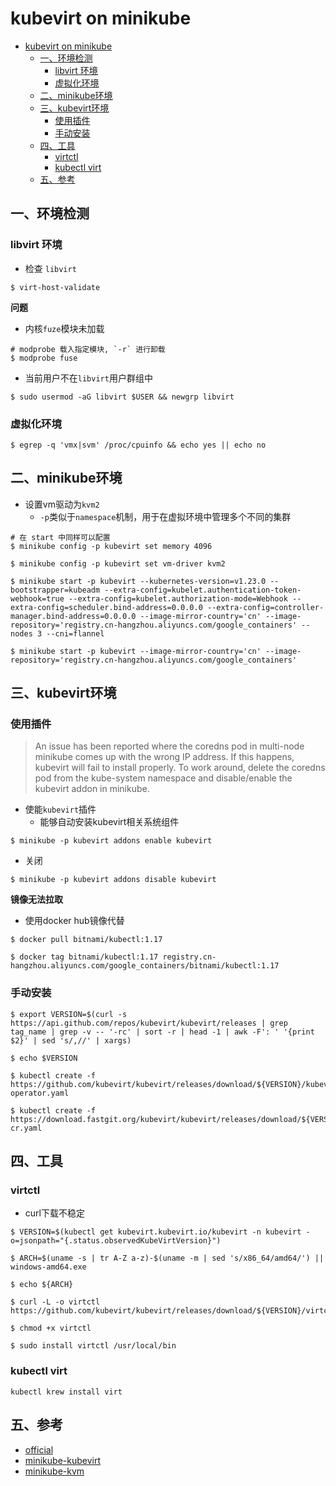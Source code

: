 # kubevirt on minikube 

- [kubevirt on minikube](#kubevirt-on-minikube)
  - [一、环境检测](#一环境检测)
    - [libvirt 环境](#libvirt-环境)
    - [虚拟化环境](#虚拟化环境)
  - [二、minikube环境](#二minikube环境)
  - [三、kubevirt环境](#三kubevirt环境)
    - [使用插件](#使用插件)
    - [手动安装](#手动安装)
  - [四、工具](#四工具)
    - [virtctl](#virtctl)
    - [kubectl virt](#kubectl-virt)
  - [五、参考](#五参考)

## 一、环境检测

### libvirt 环境

- 检查 `libvirt`

```shell
$ virt-host-validate
```

**问题**

- 内核`fuze`模块未加载

```shell
# modprobe 载入指定模块, `-r` 进行卸载
$ modprobe fuse
```

- 当前用户不在`libvirt`用户群组中

```shell
$ sudo usermod -aG libvirt $USER && newgrp libvirt
```

### 虚拟化环境

```shell
$ egrep -q 'vmx|svm' /proc/cpuinfo && echo yes || echo no
```

## 二、minikube环境

- 设置vm驱动为`kvm2`
  - `-p`类似于`namespace`机制，用于在虚拟环境中管理多个不同的集群

```shell
# 在 start 中同样可以配置
$ minikube config -p kubevirt set memory 4096

$ minikube config -p kubevirt set vm-driver kvm2
```

```shell
$ minikube start -p kubevirt --kubernetes-version=v1.23.0 --bootstrapper=kubeadm --extra-config=kubelet.authentication-token-webhook=true --extra-config=kubelet.authorization-mode=Webhook --extra-config=scheduler.bind-address=0.0.0.0 --extra-config=controller-manager.bind-address=0.0.0.0 --image-mirror-country='cn' --image-repository='registry.cn-hangzhou.aliyuncs.com/google_containers' --nodes 3 --cni=flannel

$ minikube start -p kubevirt --image-mirror-country='cn' --image-repository='registry.cn-hangzhou.aliyuncs.com/google_containers'
```

## 三、kubevirt环境

### 使用插件

> An issue has been reported where the coredns pod in multi-node minikube comes up with the wrong IP address. If this happens, kubevirt will fail to install properly. To work around, delete the coredns pod from the kube-system namespace and disable/enable the kubevirt addon in minikube.

- 使能`kubevirt`插件
  - 能够自动安装kubevirt相关系统组件

```shell
$ minikube -p kubevirt addons enable kubevirt
```
- 关闭

```shell
$ minikube -p kubevirt addons disable kubevirt
```


**镜像无法拉取**

- 使用docker hub镜像代替

```shell
$ docker pull bitnami/kubectl:1.17

$ docker tag bitnami/kubectl:1.17 registry.cn-hangzhou.aliyuncs.com/google_containers/bitnami/kubectl:1.17
```

### 手动安装

```shell
$ export VERSION=$(curl -s https://api.github.com/repos/kubevirt/kubevirt/releases | grep tag_name | grep -v -- '-rc' | sort -r | head -1 | awk -F': ' '{print $2}' | sed 's/,//' | xargs)

$ echo $VERSION

$ kubectl create -f https://github.com/kubevirt/kubevirt/releases/download/${VERSION}/kubevirt-operator.yaml

$ kubectl create -f https://download.fastgit.org/kubevirt/kubevirt/releases/download/${VERSION}/kubevirt-cr.yaml
```

## 四、工具

### virtctl

- curl下载不稳定

```shell
$ VERSION=$(kubectl get kubevirt.kubevirt.io/kubevirt -n kubevirt -o=jsonpath="{.status.observedKubeVirtVersion}")

$ ARCH=$(uname -s | tr A-Z a-z)-$(uname -m | sed 's/x86_64/amd64/') || windows-amd64.exe

$ echo ${ARCH}

$ curl -L -o virtctl https://github.com/kubevirt/kubevirt/releases/download/${VERSION}/virtctl-${VERSION}-${ARCH}

$ chmod +x virtctl

$ sudo install virtctl /usr/local/bin
```

### kubectl virt

```shell
kubectl krew install virt
```

## 五、参考

- [official](https://kubevirt.io/quickstart_minikube/)
- [minikube-kubevirt](https://minikube.sigs.k8s.io/docs/tutorials/kubevirt/)
- [minikube-kvm](https://minikube.sigs.k8s.io/docs/drivers/kvm2/)


